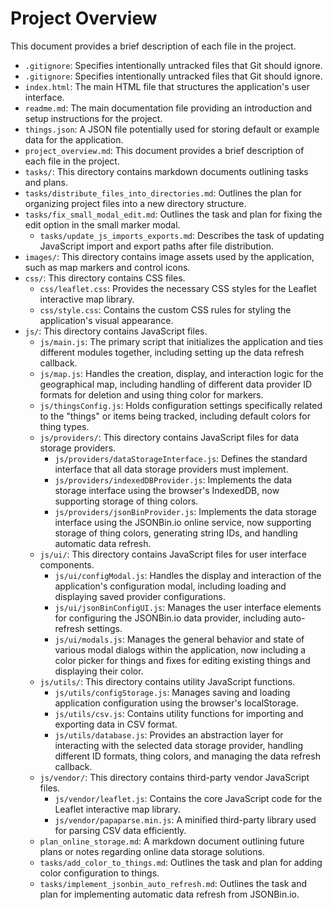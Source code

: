 # Project Overview

This document provides a brief description of each file in the project.

*   `.gitignore`: Specifies intentionally untracked files that Git should ignore.
*   `.gitignore`: Specifies intentionally untracked files that Git should ignore.
*   `index.html`: The main HTML file that structures the application's user interface.
*   `readme.md`: The main documentation file providing an introduction and setup instructions for the project.
*   `things.json`: A JSON file potentially used for storing default or example data for the application.
*   `project_overview.md`: This document provides a brief description of each file in the project.
*   `tasks/`: This directory contains markdown documents outlining tasks and plans.
*   `tasks/distribute_files_into_directories.md`: Outlines the plan for organizing project files into a new directory structure.
*   `tasks/fix_small_modal_edit.md`: Outlines the task and plan for fixing the edit option in the small marker modal.
    *   `tasks/update_js_imports_exports.md`: Describes the task of updating JavaScript import and export paths after file distribution.
*   `images/`: This directory contains image assets used by the application, such as map markers and control icons.
*   `css/`: This directory contains CSS files.
    *   `css/leaflet.css`: Provides the necessary CSS styles for the Leaflet interactive map library.
    *   `css/style.css`: Contains the custom CSS rules for styling the application's visual appearance.
*   `js/`: This directory contains JavaScript files.
    *   `js/main.js`: The primary script that initializes the application and ties different modules together, including setting up the data refresh callback.
    *   `js/map.js`: Handles the creation, display, and interaction logic for the geographical map, including handling of different data provider ID formats for deletion and using thing color for markers.
    *   `js/thingsConfig.js`: Holds configuration settings specifically related to the "things" or items being tracked, including default colors for thing types.
    *   `js/providers/`: This directory contains JavaScript files for data storage providers.
        *   `js/providers/dataStorageInterface.js`: Defines the standard interface that all data storage providers must implement.
        *   `js/providers/indexedDBProvider.js`: Implements the data storage interface using the browser's IndexedDB, now supporting storage of thing colors.
        *   `js/providers/jsonBinProvider.js`: Implements the data storage interface using the JSONBin.io online service, now supporting storage of thing colors, generating string IDs, and handling automatic data refresh.
    *   `js/ui/`: This directory contains JavaScript files for user interface components.
        *   `js/ui/configModal.js`: Handles the display and interaction of the application's configuration modal, including loading and displaying saved provider configurations.
        *   `js/ui/jsonBinConfigUI.js`: Manages the user interface elements for configuring the JSONBin.io data provider, including auto-refresh settings.
        *   `js/ui/modals.js`: Manages the general behavior and state of various modal dialogs within the application, now including a color picker for things and fixes for editing existing things and displaying their color.
    *   `js/utils/`: This directory contains utility JavaScript functions.
        *   `js/utils/configStorage.js`: Manages saving and loading application configuration using the browser's localStorage.
        *   `js/utils/csv.js`: Contains utility functions for importing and exporting data in CSV format.
        *   `js/utils/database.js`: Provides an abstraction layer for interacting with the selected data storage provider, handling different ID formats, thing colors, and managing the data refresh callback.
    *   `js/vendor/`: This directory contains third-party vendor JavaScript files.
        *   `js/vendor/leaflet.js`: Contains the core JavaScript code for the Leaflet interactive map library.
        *   `js/vendor/papaparse.min.js`: A minified third-party library used for parsing CSV data efficiently.
    *   `plan_online_storage.md`: A markdown document outlining future plans or notes regarding online data storage solutions.
    *   `tasks/add_color_to_things.md`: Outlines the task and plan for adding color configuration to things.
    *   `tasks/implement_jsonbin_auto_refresh.md`: Outlines the task and plan for implementing automatic data refresh from JSONBin.io.